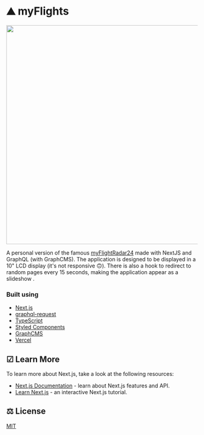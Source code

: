 # ⛰ myFlights

<p align="center">
  <img width="700" height="575" src="https://user-images.githubusercontent.com/1819244/144944018-b438a01b-76a1-434c-a850-a89d8eff8284.gif">
</p>

A personal version of the famous [myFlightRadar24](https://my.flightradar24.com/jofelipe) made with NextJS and GraphQL (with GraphCMS). The application is designed to be displayed in a 10" LCD display (it's not responsive 🙃). There is also a hook to redirect to random pages every 15 seconds, making the application appear as a slideshow . 

### Built using

- [Next.js](https://nextjs.org/)
- [graphql-request](https://github.com/prisma-labs/graphql-request)
- [TypeScript](https://www.typescriptlang.org/)
- [Styled Components](https://styled-components.com/)
- [GraphCMS](https://graphcms.com/)
- [Vercel](https://vercel.com)

## ☑ Learn More

To learn more about Next.js, take a look at the following resources:

- [Next.js Documentation](https://nextjs.org/docs) - learn about Next.js features and API.
- [Learn Next.js](https://nextjs.org/learn) - an interactive Next.js tutorial.


## ⚖ License
[MIT](https://choosealicense.com/licenses/mit/)
